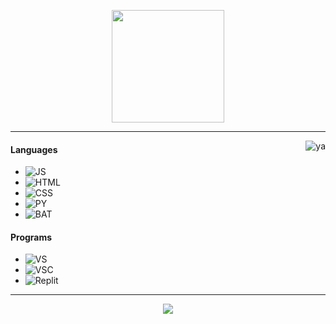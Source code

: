 <p align="center">
    <img height="180em" src="https://github-readme-stats.vercel.app/api?username=neexz&show_icons=true&theme=midnight-purple&include_all_commits=true&count_private=true"/>
</p>

---

<img alt="ya" src="https://external-content.duckduckgo.com/iu/?u=https%3A%2F%2Fgifimage.net%2Fwp-content%2Fuploads%2F2017%2F08%2Frikka-takanashi-gif-25.gif&f=1&nofb=1" align="right"/>

#### Languages
- ![JS](https://img.shields.io/badge/-Javascript-FF008F)
- ![HTML](https://img.shields.io/badge/-Html-FF008F)
- ![CSS](https://img.shields.io/badge/-Css-FF008F)
- ![PY](https://img.shields.io/badge/-Python-FF008F)
- ![BAT](https://img.shields.io/badge/-Batchfile-FF008F)

#### Programs
- ![VS](https://img.shields.io/badge/-Visual%20Studio-FF008F)
- ![VSC](https://img.shields.io/badge/-Visual%20Studio%20Code-FF008F)
- ![Replit](https://img.shields.io/badge/-Repl.it-FF008F)

---

<p align="center">
    <a href="https://neexz.repl.co/"><img src="https://img.shields.io/badge/-Website-FF008F?style=flat"/></a>
</p>
